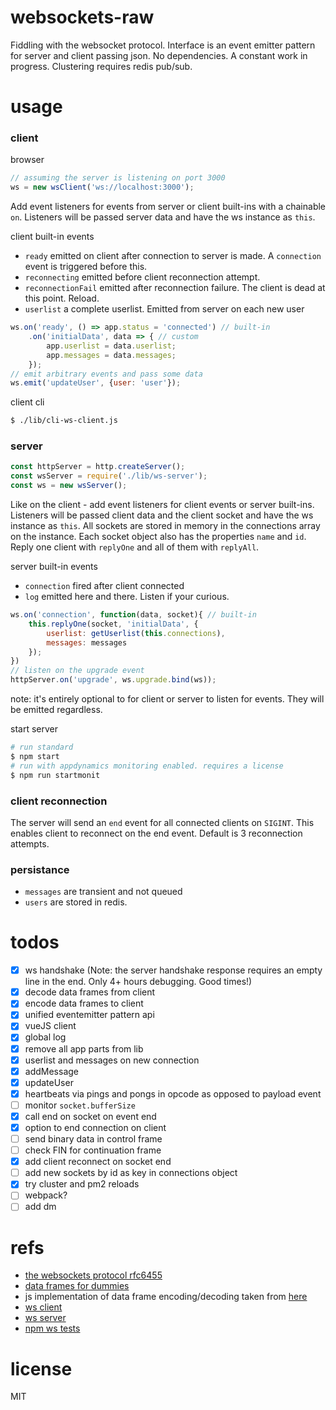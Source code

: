 # websockets-raw
Fiddling with the websocket protocol. Interface is an event emitter pattern for server and client passing json. No dependencies. A constant work in progress. Clustering requires redis pub/sub.

# usage
### client
browser

```js
// assuming the server is listening on port 3000
ws = new wsClient('ws://localhost:3000');
```
Add event listeners for events from server or client built-ins with a chainable `on`. Listeners will be passed server data and have the ws instance as `this`.

client built-in events
- `ready` emitted on client after connection to server is made. A `connection` event is triggered before this.
- `reconnecting` emitted before client reconnection attempt.
- `reconnectionFail` emitted after reconnection failure. The client is dead at this point. Reload.
- `userlist` a complete userlist. Emitted from server on each new user

```js
ws.on('ready', () => app.status = 'connected') // built-in
	.on('initialData', data => { // custom
		app.userlist = data.userlist;
		app.messages = data.messages;
	});
// emit arbitrary events and pass some data
ws.emit('updateUser', {user: 'user'});
```

client cli

```bash
$ ./lib/cli-ws-client.js
```

### server
```js
const httpServer = http.createServer();
const wsServer = require('./lib/ws-server');
const ws = new wsServer();
```
Like on the client - add event listeners for client events or server built-ins. Listeners will be passed client data and the client socket and have the ws instance as `this`. All sockets are stored in memory in the connections array on the instance. Each socket object also has the properties `name` and `id`. Reply one client with `replyOne` and all of them with `replyAll`.

server built-in events
- `connection` fired after client connected
- `log` emitted here and there. Listen if your curious.

```js
ws.on('connection', function(data, socket){ // built-in
	this.replyOne(socket, 'initialData', {
		userlist: getUserlist(this.connections),
		messages: messages
	});
})
// listen on the upgrade event
httpServer.on('upgrade', ws.upgrade.bind(ws));
```
note: it's entirely optional to for client or server to listen for events. They will be emitted regardless.

start server
```bash
# run standard
$ npm start
# run with appdynamics monitoring enabled. requires a license
$ npm run startmonit
```
### client reconnection
The server will send an `end` event for all connected clients on `SIGINT`. This enables client to reconnect on the end event. Default is 3 reconnection attempts.

### persistance
- `messages` are transient and not queued
- `users` are stored in redis.

# todos
- [x] ws handshake (Note: the server handshake response requires an empty line in the end. Only 4+ hours debugging. Good times!)
- [x] decode data frames from client
- [x] encode data frames to client
- [x] unified eventemitter pattern api
- [x] vueJS client
- [x] global log
- [x] remove all app parts from lib
- [x] userlist and messages on new connection
- [x] addMessage
- [x] updateUser
- [x] heartbeats via pings and pongs in opcode as opposed to payload event
- [ ] monitor `socket.bufferSize`
- [x] call end on socket on event end
- [x]	option to end connection on client
- [ ] send binary data in control frame
- [ ] check FIN for continuation frame
- [x] add client reconnect on socket end
- [ ] add new sockets by id as key in connections object
- [x] try cluster and pm2 reloads
- [ ] webpack?
- [ ] add dm

# refs
- [the websockets protocol rfc6455](https://tools.ietf.org/html/rfc6455)
- [data frames for dummies](http://lucumr.pocoo.org/2012/9/24/websockets-101/)
- js implementation of data frame encoding/decoding taken from [here](http://stackoverflow.com/questions/8125507/how-can-i-send-and-receive-websocket-messages-on-the-server-side)
- [ws client](https://developer.mozilla.org/en-US/docs/Web/API/WebSockets_API/Writing_WebSocket_client_applications)
- [ws server](https://developer.mozilla.org/en-US/docs/Web/API/WebSockets_API/Writing_WebSocket_servers)
- [npm ws tests](https://github.com/karlpokus/ws/blob/master/test/Receiver.test.js)

# license
MIT
